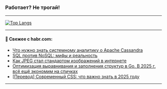 ### Работает? Не трогай!

---
<!--
#### 🛠️ Technical stack:

![Java](https://img.shields.io/badge/Java-informational?logo=Oracle&style=flat&logoColor=white&color=FF4500)
![Kotlin](https://img.shields.io/badge/Kotlin-informational?logo=Kotlin&style=flat&logoColor=white&color=774D97)
![TS](https://img.shields.io/badge/TypeScript-informational?logo=typeScript&style=flat&logoColor=black&color=017acc)
![Python](https://img.shields.io/badge/Python-informational?logo=Python&style=flat&logoColor=black&color=ffdd54) <br>
![Spring](https://img.shields.io/badge/Spring-informational?logo=Spring&style=flat&logoColor=white&color=6DB33F) 
![SpringBoot](https://img.shields.io/badge/SpringBoot-informational?logo=SpringBoot&style=flat&logoColor=white&color=6DB33F)
![Nest](https://img.shields.io/badge/NestJS-informational?logo=NestJS&style=flat&logoColor=white&color=E0234E) 
![NodeJS](https://img.shields.io/badge/NodeJS-informational?logo=node.js&style=flat&logoColor=white&color=70A760)<br>
![PostgreSQL](https://img.shields.io/badge/PostgreSQL-informational?logo=PostgreSQL&style=flat&logoColor=white&color=DAA520)
![MongoDB](https://img.shields.io/badge/MongoDB-informational?logo=MongoDB&style=flat&logoColor=white&color=870000)
![Apache](https://img.shields.io/badge/Apache-informational?logo=apache&style=flat&logoColor=white&color=f74e28)

___ 
-->

<!--- #### 🛠️ : --->

[![Top Langs](https://github-readme-stats-82jvfl3w3-advtsettinggmailcoms-projects.vercel.app/api/top-langs/?username=zloylis&langs_count=10&hide_title=true&title_color=e6edf3&size_weight=0.5&count_weight=0.5&layout=compact&hide_progress=true&hide_border=true&theme=dracula&hide=css,makefile,cmake)](https://github.com/zloylis)

<!---


####  :octocat:&nbsp;&nbsp; Статистика:

![GitHub stats](https://github-readme-stats-u2qms2cxw-advtsettinggmailcoms-projects.vercel.app/api?username=zloylis&show_icons=true&hide_border=true&theme=dracula&title_color=e6edf3&include_all_commits=true&count_private=true&hide_rank=false&hide_title=true&rank_icon=github)
-->
---

#### 💬 Свежее с habr.com:

<!-- BLOG-POST-LIST:START -->
- [Что нужно знать системному аналитику о Apache Cassandra](https://habr.com/ru/companies/tbank/articles/951772/?utm_source=habrahabr&utm_medium=rss&utm_campaign=951772)
- [SQL против NoSQL: мифы и реальность](https://habr.com/ru/companies/otus/articles/949468/?utm_source=habrahabr&utm_medium=rss&utm_campaign=949468)
- [Как JPEG стал стандартом изображений в интернете](https://habr.com/ru/companies/first/articles/951960/?utm_source=habrahabr&utm_medium=rss&utm_campaign=951960)
- [Оптимизация выравнивания и заполнения структур в Go. В 2025 г. всё ещё экономим на спичках](https://habr.com/ru/companies/domclick/articles/951724/?utm_source=habrahabr&utm_medium=rss&utm_campaign=951724)
- [[Перевод] Современный CSS: что важно знать в 2025 году](https://habr.com/ru/companies/timeweb/articles/951540/?utm_source=habrahabr&utm_medium=rss&utm_campaign=951540)
<!-- BLOG-POST-LIST:END -->

---
